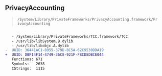 ## PrivacyAccounting

> `/System/Library/PrivateFrameworks/PrivacyAccounting.framework/PrivacyAccounting`

```diff

   - /System/Library/PrivateFrameworks/TCC.framework/TCC
   - /usr/lib/libSystem.B.dylib
   - /usr/lib/libobjc.A.dylib
-  UUID: 36441AC1-8955-379D-8C5A-62C9530DDA19
+  UUID: D0F14F14-4749-36C8-921F-F8CD8DBCE044
   Functions: 671
   Symbols:   2638
   CStrings:  1115

```
